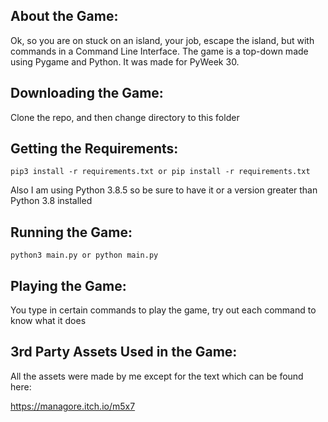 ## About the Game:
Ok, so you are on stuck on an island, your job, escape the island, but with commands in a Command Line Interface. The game is a top-down made using Pygame and Python. It was made for PyWeek 30.

## Downloading the Game:
Clone the repo, and then change directory to this folder

## Getting the Requirements:

```
pip3 install -r requirements.txt or pip install -r requirements.txt
```

Also I am using Python 3.8.5 so be sure to have it or a version greater than Python 3.8 installed

## Running the Game:

```
python3 main.py or python main.py
```

## Playing the Game:

You type in certain commands to play the game, try out each command to know what it does

## 3rd Party Assets Used in the Game:

All the assets were made by me except for the text which can be found here:

https://managore.itch.io/m5x7
